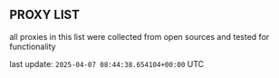 ## PROXY LIST

all proxies in this list were collected from open sources and tested for functionality

last update: `2025-04-07 08:44:38.654104+00:00` UTC